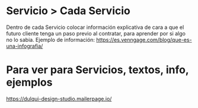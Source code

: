 # Servicio > Cada Servicio
Dentro de cada Servicio colocar información explicativa de cara a que el futuro cliente tenga un paso previo al contratar, para aprender por si algo no lo sabia.
Ejemplo de información: https://es.venngage.com/blog/que-es-una-infografia/


# Para ver para Servicios, textos, info, ejemplos
https://dulqui-design-studio.mailerpage.io/
